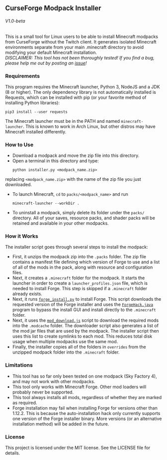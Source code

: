 ## CurseForge Modpack Installer  
###### V1.0-beta
This is a small tool for Linux users to be able to install Minecraft modpacks
from CurseForge without the Twitch client. It generates isolated Minecraft
environments separate from your main .minecraft directory to avoid modifying
your default Minecraft installation.  
*DISCLAIMER: This tool has not been thoroughly tested! If you find a bug, please
help me out by posting an [issue](https://github.com/cdbbnnyCode/modpack-installer/issues)!*

### Requirements  
This program requires the Minecraft launcher, Python 3, NodeJS and a JDK (8 or
higher). The only dependency library is not automatically installed is Requests,
which can be installed with pip (or your favorite method of installing Python
libraries):  
```
pip3 install --user requests
```
The Minecraft launcher must be in the PATH and named `minecraft-launcher`.
This is known to work in Arch Linux, but other distros may have Minecraft
installed differently.

### How to Use
* Download a modpack and move the zip file into this directory.
* Open a terminal in this directory and type:
  ```
  python installer.py <modpack_name.zip>
  ```
replacing `<modpack_name.zip>` with the name of the zip file you just downloaded.
* To launch Minecraft, `cd` to `packs/<modpack_name>` and run
  ```
  minecraft-launcher --workDir .
  ```
* To uninstall a modpack, simply delete its folder under the `packs/` directory.
  All of your saves, resource packs, and shader packs will be retained and
  available in your other modpacks.

### How it Works
The installer script goes through several steps to install the modpack:
* First, it unzips the modpack zip into the `.packs` folder. The zip file contains
  a manifest file defining which version of Forge to use and a list of all of the
  mods in the pack, along with resource and configuration files.
* Next, it creates a `.minecraft` folder for the modpack. It starts the launcher
  in order to create a `launcher_profiles.json` file, which is needed to install
  Forge. This step is skipped if a `.minecraft` folder already exists.
* Next, it runs [`forge_install.py`](/forge_install.py) to install Forge. This script downloads the
  requested version of the Forge installer and uses the [`ForgeHack.java`](/ForgeHack.java) program
  to bypass the install GUI and install directly to the `.minecraft` folder.
* Next, it uses the [`mod_download.js`](/mod_download.js) script to download the required mods into
  the `.modcache` folder. The downloader script also generates a list of the mod
  jar files that are used by the modpack. The installer script then uses this
  list to create symlinks to each mod. This reduces total disk usage when multiple
  modpacks use the same mod.
* Finally, the installer copies all of the folders in `overrides` from the unzipped
  modpack folder into the `.minecraft` folder.

### Limitations
* This tool has so far only been tested on one modpack (Sky Factory 4), and may
  not work with other modpacks.
* This tool only works with Minecraft Forge. Other mod loaders will probably never
  be supported.
* This tool always installs all mods, regardless of whether they are marked as
  required.
* Forge installation may fail when installing Forge for versions other than
  1.12.2. This is because the auto-installation hack only currently supports one
  version of the Forge installer binary. More versions (or an alternative
  installation method) will be added in the future.

### License
This project is licensed under the MIT license. See the LICENSE file for details.

